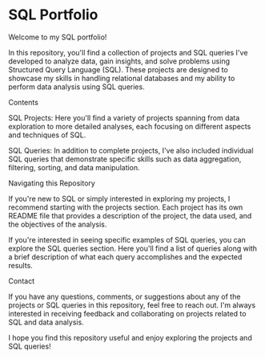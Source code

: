 # SQL Portfolio
Welcome to my SQL portfolio!

In this repository, you'll find a collection of projects and SQL queries I've developed to analyze data, gain insights, and solve problems using Structured Query Language (SQL). These projects are designed to showcase my skills in handling relational databases and my ability to perform data analysis using SQL queries.

Contents

SQL Projects: Here you'll find a variety of projects spanning from data exploration to more detailed analyses, each focusing on different aspects and techniques of SQL.

SQL Queries: In addition to complete projects, I've also included individual SQL queries that demonstrate specific skills such as data aggregation, filtering, sorting, and data manipulation.

Navigating this Repository

If you're new to SQL or simply interested in exploring my projects, I recommend starting with the projects section. Each project has its own README file that provides a description of the project, the data used, and the objectives of the analysis.

If you're interested in seeing specific examples of SQL queries, you can explore the SQL queries section. Here you'll find a list of queries along with a brief description of what each query accomplishes and the expected results.

Contact

If you have any questions, comments, or suggestions about any of the projects or SQL queries in this repository, feel free to reach out. I'm always interested in receiving feedback and collaborating on projects related to SQL and data analysis.

I hope you find this repository useful and enjoy exploring the projects and SQL queries!
